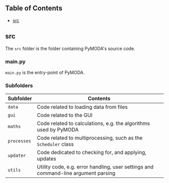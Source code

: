 <!-- START doctoc generated TOC please keep comment here to allow auto update -->
<!-- DON'T EDIT THIS SECTION, INSTEAD RE-RUN doctoc TO UPDATE -->
## Table of Contents

- [src](#src)

<!-- END doctoc generated TOC please keep comment here to allow auto update -->

## src

The `src` folder is the folder containing PyMODA's source code. 

### main.py

`main.py` is the entry-point of PyMODA. 

### Subfolders

| Subfolder | Contents |
| ----- | ----- |
| `data` | Code related to loading data from files | 
| `gui` | Code related to the GUI | 
| `maths` | Code related to calculations, e.g. the algorithms used by PyMODA | 
| `processes` | Code related to multiprocessing, such as the `Scheduler` class | 
| `updater` | Code dedicated to checking for, and applying, updates | 
| `utils` | Utility code, e.g. error handling, user settings and command-line argument parsing | 